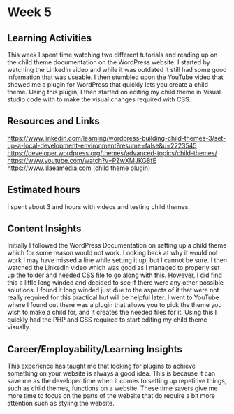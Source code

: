 # Week 5
## Learning Activities
This week I spent time watching two different tutorials and reading up on the child theme documentation on the WordPress website. I started by watching the LinkedIn video and while it was outdated it still had some good information that was useable. I then stumbled upon the YouTube video that showed me a plugin for WordPress that quickly lets you create a child theme. Using this plugin, I then started on editing my child theme in Visual studio code with to make the visual changes required with CSS.

## Resources and Links
https://www.linkedin.com/learning/wordpress-building-child-themes-3/set-up-a-local-development-environment?resume=false&u=2223545  
https://developer.wordpress.org/themes/advanced-topics/child-themes/  
https://www.youtube.com/watch?v=PZwXMJKG8fE 
https://www.lilaeamedia.com (child theme plugin)  
 

## Estimated hours
I spent about 3 and hours with videos and testing child themes.

## Content Insights
Initially I followed the WordPress Documentation on setting up a child theme which for some reason would not work. Looking back at why it would not work I may have missed a line while setting it up, but I cannot be sure. I then watched the LinkedIn video which was good as I managed to properly set up the folder and needed CSS file to go along with this. However, I did find this a little long winded and decided to see if there were any other possible solutions. I found it long winded just due to the aspects of it that were not really required for this practical but will be helpful later. I went to YouTube where I found out there was a plugin that allows you to pick the theme you wish to make a child for, and it creates the needed files for it. Using this I quickly had the PHP and CSS required to start editing my child theme visually.

## Career/Employability/Learning Insights
This experience has taught me that looking for plugins to achieve something on your website is always a good idea. This is because it can save me as the developer time when it comes to setting up repetitive things, such as child themes, functions on a website. These time savers give me more time to focus on the parts of the website that do require a bit more attention such as styling the website.
